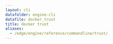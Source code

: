 ```yaml
---
layout: cli
datafolder: engine-cli
datafile: docker_trust
title: docker trust
aliases:
  - /edge/engine/reference/commandline/trust/
---
```

<!--
This page is automatically generated from Docker's source code. If you want to
suggest a change to the text that appears here, open a ticket or pull request
in the source repository on GitHub:

https://github.com/docker/cli
-->

